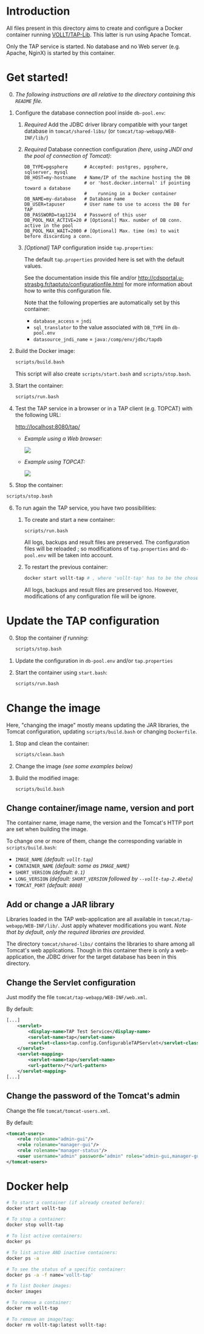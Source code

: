 # Introduction

All files present in this directory aims to create and configure a Docker container running [VOLLT/TAP-Lib](http://cdsportal.u-strasbg.fr/taptuto/index.html). This latter is run using Apache Tomcat.

Only the TAP service is started. No database and no Web server (e.g. Apache, NginX) is started by this container.



# Get started!

0. _The following instructions are all relative to the directory containing this `README` file._

1. Configure the database connection pool inside `db-pool.env`:

   1. _Required_ Add the JDBC driver library compatible with your target database in `tomcat/shared-libs/` (or `tomcat/tap-webapp/WEB-INF/lib/`)

   2. _Required_ Database connection configuration _(here, using JNDI and the pool of connection of Tomcat)_:

      ```
      DB_TYPE=pgsphere      # Accepted: postgres, pgsphere, sqlserver, mysql
      DB_HOST=my-hostname   # Name/IP of the machine hosting the DB
                            # or 'host.docker.internal' if pointing toward a database
                            #    running in a Docker container
      DB_NAME=my-database   # Database name
      DB_USER=tapuser       # User name to use to access the DB for TAP
      DB_PASSWORD=tap1234   # Password of this user
      DB_POOL_MAX_ACTIVE=20 # [Optional] Max. number of DB conn. active in the pool
      DB_POOL_MAX_WAIT=2000 # [Optional] Max. time (ms) to wait before discarding a conn.
      ```

   3. _[Optional]_ TAP configuration inside `tap.properties`:

      The default `tap.properties` provided here is set with the default values.

      See the documentation inside this file and/or <http://cdsportal.u-strasbg.fr/taptuto/configurationfile.html> for more information about how to write this configuration file.

      Note that the following properties are automatically set by this container:

      - `database_access` = `jndi`
      - `sql_translator` to the value associated with `DB_TYPE` iin `db-pool.env`
      - `datasource_jndi_name` = `java:/comp/env/jdbc/tapdb`

      

2. Build the Docker image:

   ```bash
   scripts/build.bash
   ```

   This script will also create `scripts/start.bash` and `scripts/stop.bash`.

   

3. Start the container:

   ```bash
   scripts/run.bash
   ```

   

4. Test the TAP service in a browser or in a TAP client (e.g. TOPCAT) with the following URL:

   <http://localhost:8080/tap/>

   * _Example using a Web browser:_

     ![](img/screenshot_browser.png)

   * _Example using TOPCAT:_

     ![](img/screenshot_topcat.png)



5. Stop the container:

```bash
scripts/stop.bash
```



6. To run again the TAP service, you have two possibilities:

   1. To create and start a new container:

      ```bash
      scripts/run.bash
      ```

      All logs, backups and result files are preserved. The configuration files will be reloaded ; so modifications of `tap.properties` and `db-pool.env` will be taken into account.

   2. To restart the previous container:

      ```bash
      docker start vollt-tap # , where 'vollt-tap' has to be the chosen container name
      ```

      All logs, backups and result files are preserved too. However, modifications of any configuration file will be ignore.



# Update the TAP configuration

0. Stop the container _if running_:

   ```bash
   scripts/stop.bash
   ```

1. Update the configuration in `db-pool.env` and/or `tap.properties`

2. Start the container using `start.bash`:

   ```bash
   scripts/run.bash
   ```



# Change the image

Here, "changing the image" mostly means updating the JAR libraries, the Tomcat configuration, updating `scripts/build.bash` or changing `Dockerfile`.

1. Stop and clean the container:

   ```bash
   scripts/clean.bash
   ```

2. Change the image _(see some examples below)_

3. Build the modified image:

   ```bash
   scripts/build.bash
   ```

## Change container/image name, version and port

The container name, image name, the version and the Tomcat's HTTP port are set when building the image.

To change one or more of them, change the corresponding variable in `scripts/build.bash`:

- `IMAGE_NAME` _(default: `vollt-tap`)_
- `CONTAINER_NAME` _(default: same as `IMAGE_NAME`)_
- `SHORT_VERSION` _(default: `0.1`)_
- `LONG_VERSION` _(default: `SHORT_VERSION` followed by `--vollt-tap-2.4beta`)_
- `TOMCAT_PORT` _(default: `8080`)_



## Add or change a JAR library

Libraries loaded in the TAP web-application are all available in `tomcat/tap-webapp/WEB-INF/lib/`. Just apply whatever modifications you want. _Note that by default, only the required libraries are provided._

The directory `tomcat/shared-libs/` contains the libraries to share among all Tomcat's web applications. Though in this container there is only a web-application, the JDBC driver for the target database has been in this directory.



## Change the Servlet configuration

Just modify the file `tomcat/tap-webapp/WEB-INF/web.xml`.

By default:

```xml
[...]
	<servlet>
        <display-name>TAP Test Service</display-name>
        <servlet-name>tap</servlet-name>
        <servlet-class>tap.config.ConfigurableTAPServlet</servlet-class>
    </servlet>
    <servlet-mapping>
        <servlet-name>tap</servlet-name>
        <url-pattern>/*</url-pattern>
    </servlet-mapping>
[...]
```



## Change the password of the Tomcat's admin

Change the file `tomcat/tomcat-users.xml`.

By default:

```xml
<tomcat-users>
	<role rolename="admin-gui"/>
	<role rolename="manager-gui"/>
	<role rolename="manager-status"/>
	<user username="admin" password="admin" roles="admin-gui,manager-gui,manager-status"/>
</tomcat-users>
```





# Docker help

```bash
# To start a container (if already created before):
docker start vollt-tap

# To stop a container:
docker stop vollt-tap

# To list active containers:
docker ps

# To list active AND inactive containers:
docker ps -a

# To see the status of a specific container:
docker ps -a -f name='vollt-tap'

# To list Docker images:
docker images

# To remove a container:
docker rm vollt-tap

# To remove an image/tag:
docker rm vollt-tap:latest vollt-tap:
```

